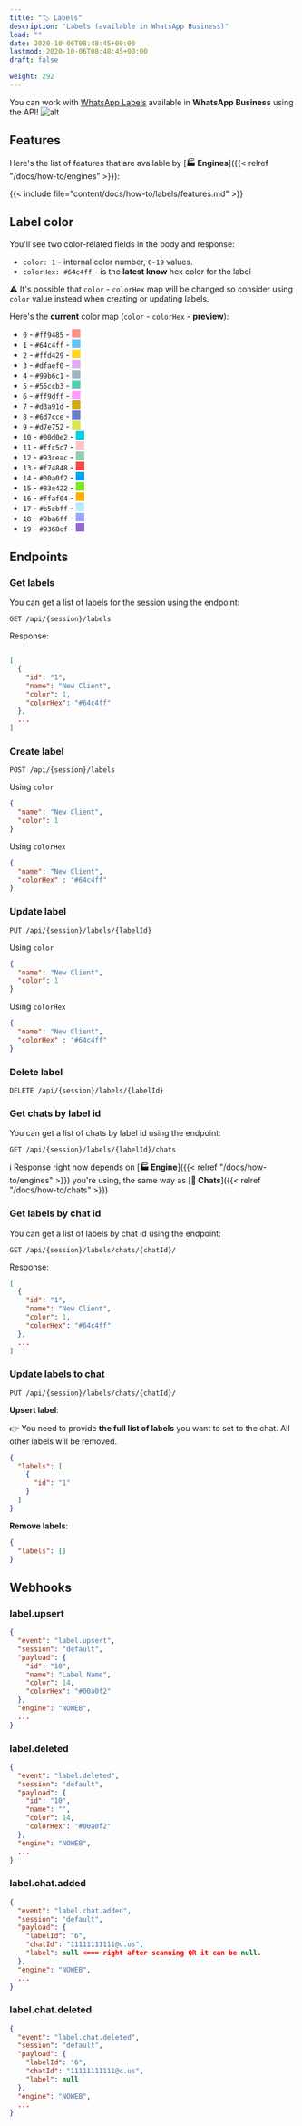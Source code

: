 ```yaml
---
title: "🏷️ Labels"
description: "Labels (available in WhatsApp Business)"
lead: ""
date: 2020-10-06T08:48:45+00:00
lastmod: 2020-10-06T08:48:45+00:00
draft: false

weight: 292
---
```


You can work with [WhatsApp Labels](https://faq.whatsapp.com/3398508707096369/?cms_platform=android)
available in **WhatsApp Business** using the API!
![alt](whatsapp-labels.png)

## Features

Here's the list of features that are available by [**🏭 Engines**]({{< relref "/docs/how-to/engines" >}}):

{{< include file="content/docs/how-to/labels/features.md" >}}

## Label color
You'll see two color-related fields in the body and response:
- `color: 1` - internal color number, `0-19` values.
- `colorHex: #64c4ff` - is the **latest know** hex color for the label


⚠️ It's possible that `color` - `colorHex` map will be changed so consider using `color` value instead
when creating or updating labels.

Here's the **current** color map (`color` - `colorHex` - **preview**):
- `0` - `#ff9485` - <span style="display:inline-block;width:15px;height:15px;background-color:#ff9485;"></span>
- `1` - `#64c4ff` - <span style="display:inline-block;width:15px;height:15px;background-color:#64c4ff;"></span>
- `2` - `#ffd429` - <span style="display:inline-block;width:15px;height:15px;background-color:#ffd429;"></span>
- `3` - `#dfaef0` - <span style="display:inline-block;width:15px;height:15px;background-color:#dfaef0;"></span>
- `4` - `#99b6c1` - <span style="display:inline-block;width:15px;height:15px;background-color:#99b6c1;"></span>
- `5` - `#55ccb3` - <span style="display:inline-block;width:15px;height:15px;background-color:#55ccb3;"></span>
- `6` - `#ff9dff` - <span style="display:inline-block;width:15px;height:15px;background-color:#ff9dff;"></span>
- `7` - `#d3a91d` - <span style="display:inline-block;width:15px;height:15px;background-color:#d3a91d;"></span>
- `8` - `#6d7cce` - <span style="display:inline-block;width:15px;height:15px;background-color:#6d7cce;"></span>
- `9` - `#d7e752` - <span style="display:inline-block;width:15px;height:15px;background-color:#d7e752;"></span>
- `10` - `#00d0e2` - <span style="display:inline-block;width:15px;height:15px;background-color:#00d0e2;"></span>
- `11` - `#ffc5c7` - <span style="display:inline-block;width:15px;height:15px;background-color:#ffc5c7;"></span>
- `12` - `#93ceac` - <span style="display:inline-block;width:15px;height:15px;background-color:#93ceac;"></span>
- `13` - `#f74848` - <span style="display:inline-block;width:15px;height:15px;background-color:#f74848;"></span>
- `14` - `#00a0f2` - <span style="display:inline-block;width:15px;height:15px;background-color:#00a0f2;"></span>
- `15` - `#83e422` - <span style="display:inline-block;width:15px;height:15px;background-color:#83e422;"></span>
- `16` - `#ffaf04` - <span style="display:inline-block;width:15px;height:15px;background-color:#ffaf04;"></span>
- `17` - `#b5ebff` - <span style="display:inline-block;width:15px;height:15px;background-color:#b5ebff;"></span>
- `18` - `#9ba6ff` - <span style="display:inline-block;width:15px;height:15px;background-color:#9ba6ff;"></span>
- `19` - `#9368cf` - <span style="display:inline-block;width:15px;height:15px;background-color:#9368cf;"></span>


## Endpoints

### Get labels

You can get a list of labels for the session using the endpoint:

```http request
GET /api/{session}/labels
```

Response:

```json

[
  {
    "id": "1",
    "name": "New Client",
    "color": 1,
    "colorHex": "#64c4ff"
  },
  ...
]
```

### Create label

```http request
POST /api/{session}/labels
```

Using `color`
```json
{
  "name": "New Client",
  "color": 1
}
```

Using `colorHex`
```json
{
  "name": "New Client",
  "colorHex" : "#64c4ff"
}
```

### Update label
```http request
PUT /api/{session}/labels/{labelId}
```

Using `color`
```json
{
  "name": "New Client",
  "color": 1
}
```

Using `colorHex`
```json
{
  "name": "New Client",
  "colorHex" : "#64c4ff"
}
```

### Delete label
```http request
DELETE /api/{session}/labels/{labelId}
```

### Get chats by label id

You can get a list of chats by label id using the endpoint:

```http request
GET /api/{session}/labels/{labelId}/chats
```

ℹ️ Response right now depends on
[**🏭 Engine**]({{< relref "/docs/how-to/engines" >}})
you're using,
the same way as
[**💬 Chats**]({{< relref "/docs/how-to/chats" >}})

### Get labels by chat id

You can get a list of labels by chat id using the endpoint:

```http request
GET /api/{session}/labels/chats/{chatId}/
```

Response:

```json
[
  {
    "id": "1",
    "name": "New Client",
    "color": 1,
    "colorHex": "#64c4ff"
  },
  ...
]
```

### Update labels to chat

```http request
PUT /api/{session}/labels/chats/{chatId}/
```

**Upsert label**:

👉 You need to provide **the full list of labels** you want to set to the chat. All other labels will be removed.

```json
{
  "labels": [
    {
      "id": "1"
    }
  ]
}
```

**Remove labels**:

```json
{
  "labels": []
}

```

## Webhooks

### label.upsert

```json
{
  "event": "label.upsert",
  "session": "default",
  "payload": {
    "id": "10",
    "name": "Label Name",
    "color": 14,
    "colorHex": "#00a0f2"
  },
  "engine": "NOWEB",
  ...
}

```

### label.deleted

```json
{
  "event": "label.deleted",
  "session": "default",
  "payload": {
    "id": "10",
    "name": "",
    "color": 14,
    "colorHex": "#00a0f2"
  },
  "engine": "NOWEB",
  ...
}

```

### label.chat.added

```json
{
  "event": "label.chat.added",
  "session": "default",
  "payload": {
    "labelId": "6",
    "chatId": "11111111111@c.us",
    "label": null <=== right after scanning QR it can be null. 
  },
  "engine": "NOWEB",
  ...
}
```

### label.chat.deleted

```json
{
  "event": "label.chat.deleted",
  "session": "default",
  "payload": {
    "labelId": "6",
    "chatId": "11111111111@c.us",
    "label": null
  },
  "engine": "NOWEB",
  ...
}
```
